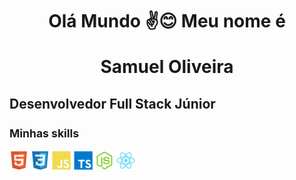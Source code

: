 <h1 align="center">Olá Mundo ✌️😊 Meu nome é

Samuel Oliveira</h1>

## Desenvolvedor Full Stack Júnior

<!-- #### Clique <a href="https://samuel-oliveira-portfolio.herokuapp.com/" target="_blank">aqui</a> para acessar o meu site, lá você vai ter acesso as minhas redes sociais, meu portfólio, informações de contato, e saber um pouco mais. -->

<div style="display: inline_block; font-size: 15px ">
 
### Minhas skills
  
<img align="center" alt="HTML" height="30" width="30" src="https://raw.githubusercontent.com/devicons/devicon/master/icons/html5/html5-original.svg">
<img align="center" alt="CSS" height="30" width="30" src="https://raw.githubusercontent.com/devicons/devicon/master/icons/css3/css3-original.svg">
<img align="center" alt="Javascript" height="30" width="30" src="https://raw.githubusercontent.com/devicons/devicon/master/icons/javascript/javascript-plain.svg">
<img align="center" alt="Typescript" height="30" width="30" src="https://raw.githubusercontent.com/devicons/devicon/master/icons/typescript/typescript-plain.svg">
<img align="center" alt="Nodejs" height="30" width="30" src="https://raw.githubusercontent.com/devicons/devicon/master/icons/nodejs/nodejs-original.svg">
<img align="center" alt="React" height="30" width="30" src="https://raw.githubusercontent.com/devicons/devicon/master/icons/react/react-original.svg">
</div>
